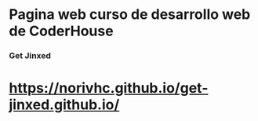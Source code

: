 # Pagina web curso de desarrollo web de CoderHouse

### Get Jinxed

# https://norivhc.github.io/get-jinxed.github.io/
